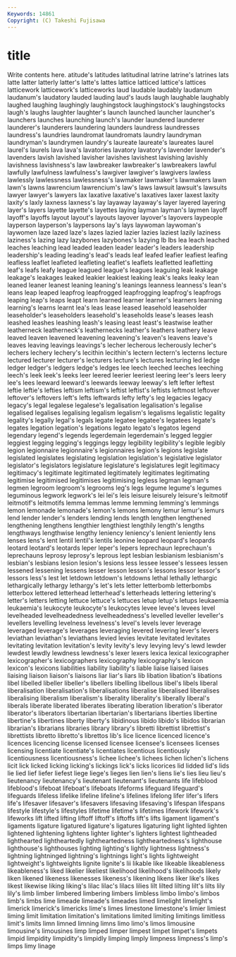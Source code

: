 ```yaml
---
Keywords: 14861 
Copyright: (C) Takeshi Fujisawa
---
```


# title

Write contents here.
atitude's latitudes latitudinal latrine
latrine's latrines lats latte latter latterly latter's latte's lattes lattice
latticed lattice's lattices latticework latticework's latticeworks laud laudable laudably laudanum
laudanum's laudatory lauded lauding laud's lauds laugh laughable laughably laughed
laughing laughingly laughingstock laughingstock's laughingstocks laugh's laughs laughter laughter's launch
launched launcher launcher's launchers launches launching launch's launder laundered launderer
launderer's launderers laundering launders laundress laundresses laundress's laundries laundromat laundromats
laundry laundryman laundryman's laundrymen laundry's laureate laureate's laureates laurel laurel's
laurels lava lava's lavatories lavatory lavatory's lavender lavender's lavenders lavish
lavished lavisher lavishes lavishest lavishing lavishly lavishness lavishness's law lawbreaker
lawbreaker's lawbreakers lawful lawfully lawfulness lawfulness's lawgiver lawgiver's lawgivers lawless
lawlessly lawlessness lawlessness's lawmaker lawmaker's lawmakers lawn lawn's lawns lawrencium
lawrencium's law's laws lawsuit lawsuit's lawsuits lawyer lawyer's lawyers lax
laxative laxative's laxatives laxer laxest laxity laxity's laxly laxness laxness's
lay layaway layaway's layer layered layering layer's layers layette layette's
layettes laying layman layman's laymen layoff layoff's layoffs layout layout's
layouts layover layover's layovers laypeople layperson layperson's laypersons lay's lays
laywoman laywoman's laywomen laze lazed laze's lazes lazied lazier lazies
laziest lazily laziness laziness's lazing lazy lazybones lazybones's lazying lb
lbs lea leach leached leaches leaching lead leaded leaden leader
leader's leaders leadership leadership's leading leading's lead's leads leaf leafed
leafier leafiest leafing leafless leaflet leafleted leafleting leaflet's leaflets leafletted
leafletting leaf's leafs leafy league leagued league's leagues leaguing leak
leakage leakage's leakages leaked leakier leakiest leaking leak's leaks leaky
lean leaned leaner leanest leaning leaning's leanings leanness leanness's lean's
leans leap leaped leapfrog leapfrogged leapfrogging leapfrog's leapfrogs leaping leap's
leaps leapt learn learned learner learner's learners learning learning's learns
learnt lea's leas lease leased leasehold leaseholder leaseholder's leaseholders leasehold's
leaseholds lease's leases leash leashed leashes leashing leash's leasing least
least's leastwise leather leatherneck leatherneck's leathernecks leather's leathers leathery leave
leaved leaven leavened leavening leavening's leaven's leavens leave's leaves leaving
leavings leavings's lecher lecherous lecherously lecher's lechers lechery lechery's lecithin
lecithin's lectern lectern's lecterns lecture lectured lecturer lecturer's lecturers lecture's
lectures lecturing led ledge ledger ledger's ledgers ledge's ledges lee
leech leeched leeches leeching leech's leek leek's leeks leer leered
leerier leeriest leering leer's leers leery lee's lees leeward leeward's
leewards leeway leeway's left lefter leftest leftie leftie's lefties leftism
leftism's leftist leftist's leftists leftmost leftover leftover's leftovers left's lefts
leftwards lefty lefty's leg legacies legacy legacy's legal legalese legalese's
legalisation legalisation's legalise legalised legalises legalising legalism legalism's legalisms legalistic
legality legality's legally legal's legals legate legatee legatee's legatees legate's
legates legation legation's legations legato legato's legatos legend legendary legend's
legends legerdemain legerdemain's legged leggier leggiest legging legging's leggings leggy
legibility legibility's legible legibly legion legionnaire legionnaire's legionnaires legion's legions
legislate legislated legislates legislating legislation legislation's legislative legislator legislator's legislators
legislature legislature's legislatures legit legitimacy legitimacy's legitimate legitimated legitimately legitimates
legitimating legitimise legitimised legitimises legitimising legless legman legman's legmen legroom
legroom's legrooms leg's legs legume legume's legumes leguminous legwork legwork's
lei lei's leis leisure leisurely leisure's leitmotif leitmotif's leitmotifs lemma
lemmas lemme lemming lemming's lemmings lemon lemonade lemonade's lemon's lemons
lemony lemur lemur's lemurs lend lender lender's lenders lending lends
length lengthen lengthened lengthening lengthens lengthier lengthiest lengthily length's lengths
lengthways lengthwise lengthy leniency leniency's lenient leniently lens lenses lens's
lent lentil lentil's lentils leonine leopard leopard's leopards leotard leotard's
leotards leper leper's lepers leprechaun leprechaun's leprechauns leprosy leprosy's leprous
lept lesbian lesbianism lesbianism's lesbian's lesbians lesion lesion's lesions less
lessee lessee's lessees lessen lessened lessening lessens lesser lesson lesson's
lessons lessor lessor's lessors less's lest let letdown letdown's letdowns
lethal lethally lethargic lethargically lethargy lethargy's let's lets letter letterbomb
letterbombs letterbox lettered letterhead letterhead's letterheads lettering lettering's letter's letters
letting lettuce lettuce's lettuces letup letup's letups leukaemia leukaemia's leukocyte
leukocyte's leukocytes levee levee's levees level levelheaded levelheadedness levelheadedness's levelled
leveller leveller's levellers levelling levelness levelness's level's levels lever leverage
leveraged leverage's leverages leveraging levered levering lever's levers leviathan leviathan's
leviathans levied levies levitate levitated levitates levitating levitation levitation's levity
levity's levy levying levy's lewd lewder lewdest lewdly lewdness lewdness's
lexer lexers lexica lexical lexicographer lexicographer's lexicographers lexicography lexicography's lexicon
lexicon's lexicons liabilities liability liability's liable liaise liaised liaises liaising
liaison liaison's liaisons liar liar's liars lib libation libation's libations
libel libelled libeller libeller's libellers libelling libellous libel's libels liberal
liberalisation liberalisation's liberalisations liberalise liberalised liberalises liberalising liberalism liberalism's liberality
liberality's liberally liberal's liberals liberate liberated liberates liberating liberation liberation's
liberator liberator's liberators libertarian libertarian's libertarians liberties libertine libertine's libertines
liberty liberty's libidinous libido libido's libidos librarian librarian's librarians libraries
library library's libretti librettist librettist's librettists libretto libretto's librettos lib's
lice licence licenced licence's licences licencing license licensed licensee licensee's
licensees licenses licensing licentiate licentiate's licentiates licentious licentiously licentiousness licentiousness's
lichee lichee's lichees lichen lichen's lichens licit lick licked licking
licking's lickings lick's licks licorices lid lidded lid's lids lie
lied lief liefer liefest liege liege's lieges lien lien's liens
lie's lies lieu lieu's lieutenancy lieutenancy's lieutenant lieutenant's lieutenants life
lifeblood lifeblood's lifeboat lifeboat's lifeboats lifeforms lifeguard lifeguard's lifeguards lifeless
lifelike lifeline lifeline's lifelines lifelong lifer lifer's lifers life's lifesaver
lifesaver's lifesavers lifesaving lifesaving's lifespan lifespans lifestyle lifestyle's lifestyles lifetime
lifetime's lifetimes lifework lifework's lifeworks lift lifted lifting liftoff liftoff's
liftoffs lift's lifts ligament ligament's ligaments ligature ligatured ligature's ligatures
ligaturing light lighted lighten lightened lightening lightens lighter lighter's lighters
lightest lightheaded lighthearted lightheartedly lightheartedness lightheartedness's lighthouse lighthouse's lighthouses lighting
lighting's lightly lightness lightness's lightning lightninged lightning's lightnings light's lights
lightweight lightweight's lightweights lignite lignite's lii likable like likeable likeableness
likeableness's liked likelier likeliest likelihood likelihood's likelihoods likely liken likened
likeness likenesses likeness's likening likens liker like's likes likest likewise
liking liking's lilac lilac's lilacs lilies lilt lilted lilting lilt's
lilts lily lily's limb limber limbered limbering limbers limbless limbo
limbo's limbos limb's limbs lime limeade limeade's limeades limed limelight
limelight's limerick limerick's limericks lime's limes limestone limestone's limier limiest
liming limit limitation limitation's limitations limited limiting limitings limitless limit's
limits limn limned limning limns limo limo's limos limousine limousine's
limousines limp limped limper limpest limpet limpet's limpets limpid limpidity
limpidity's limpidly limping limply limpness limpness's limp's limps limy linage
